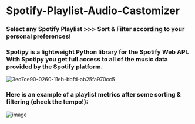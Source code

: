 # Spotify-Playlist-Audio-Castomizer

### Select any Spotify Playlist >>> Sort & Filter according to your personal preferences!
### Spotipy is a lightweight Python library for the Spotify Web API. With Spotipy you get full access to all of the music data provided by the Spotify platform.

![3ec7ce90-0260-11eb-bbfd-ab25fa970cc5](https://user-images.githubusercontent.com/114693551/202274617-c0cce131-960f-4b70-b2a0-231625d94ced.png)


### Here is an example of a playlist metrics after some sorting & filtering (check the tempo!):

![image](https://user-images.githubusercontent.com/114693551/199847227-b8a7a6b8-1d22-4c12-80ba-7a309f19e867.png)

